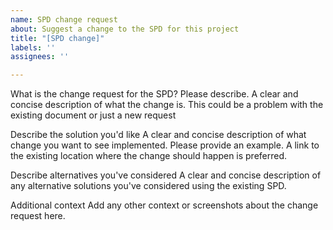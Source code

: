 ```yaml
---
name: SPD change request
about: Suggest a change to the SPD for this project
title: "[SPD change]"
labels: ''
assignees: ''

---
```


What is the change request for the SPD? Please describe.
A clear and concise description of what the change is. This could be a problem with the existing document or just a new request

Describe the solution you'd like
A clear and concise description of what change you want to see implemented. Please provide an example. A link to the existing location where the change should happen is preferred.

Describe alternatives you've considered
A clear and concise description of any alternative solutions you've considered using the existing SPD.

Additional context
Add any other context or screenshots about the change request here.
